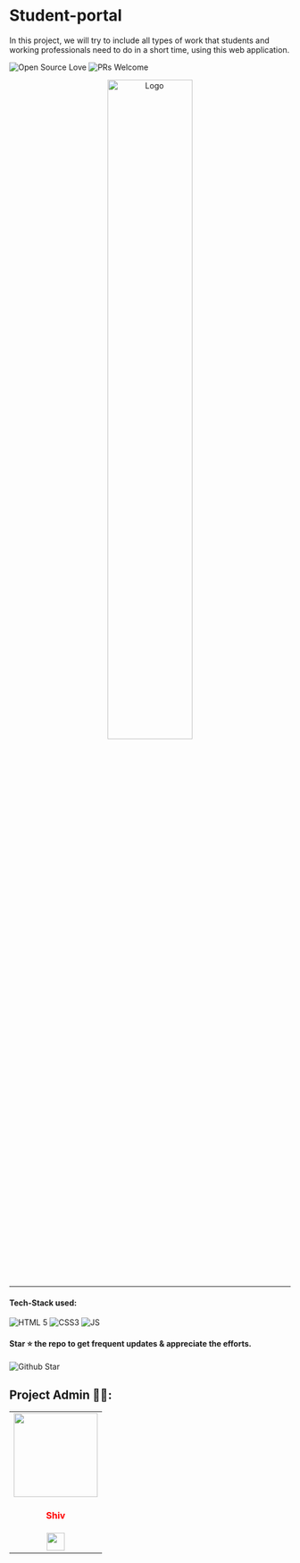# Student-portal
In this project, we will try to include all types of work that students and working professionals need to do in a short time, using this web application.  

![Open Source Love](https://badges.frapsoft.com/os/v2/open-source.svg?v=103)  ![PRs Welcome](https://img.shields.io/badge/PRs-welcome-green.svg)

<p align="center"><img alt="Logo" width=55% src="https://user-images.githubusercontent.com/71459989/144653495-ec7b077d-fdb3-47a8-b74e-9306e53d1c7a.png"></p>

<hr>

#### Tech-Stack used:
 
  ![HTML 5](https://img.shields.io/badge/HTML5-E34F26?style=for-the-badge&logo=html5&logoColor=white)
  ![CSS3](https://img.shields.io/badge/CSS3-1572B6?style=for-the-badge&logo=css3&logoColor=white)
  ![JS](https://img.shields.io/badge/JavaScript-323330?style=for-the-badge&logo=javascript&logoColor=F7DF1E)


<h4> Star ⭐️ the repo to get frequent updates & appreciate the efforts.</h4>
<img alt="Github Star" src="https://user-images.githubusercontent.com/75671152/132321870-a1f14163-fece-46cb-b109-12f598a773c5.png" />


  

 
## Project Admin 👷👷:

 
<table>
<tr>
<td align="center"><a href="https://github.com/shivshankar9"><img src="https://avatars.githubusercontent.com/u/69760883?v=4" width=150px height=150px /></a></br> <h4 style="color:red;">Shiv</h4>
<a href="https://www.linkedin.com/in/shivshankarkumar281/"><img src="https://mpng.subpng.com/20180324/vhe/kisspng-linkedin-computer-icons-logo-social-networking-ser-facebook-5ab6ebfe5f5397.2333748215219374063905.jpg" width="32px" height="32px"></a></td>

</tr>
</table>
<br>
